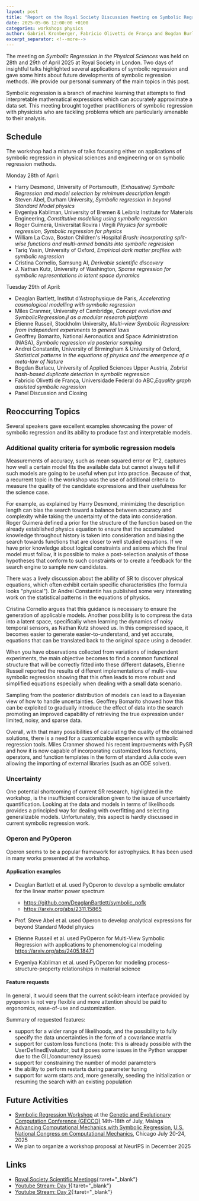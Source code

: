 ```yaml
---
layout: post
title: "Report on the Royal Society Discussion Meeting on Symbolic Regression in the Physical Sciences"
date: 2025-05-06 12:00:00 +0100
categories: workshops physics
author: Gabriel Kronberger, Fabrício Olivetti de França and Bogdan Burlacu
excerpt_separator: <!--more-->
---
```


The meeting on _Symbolic Regression in the Physical Sciences_ was held on 28th and 29th of April 2025 at Royal Society in London. Two days of insightful talks highlighted several applications of symbolic regression and gave some hints about future developments of symbolic regression methods. We provide our personal summary of the main topics in this post.

<!--more-->

Symbolic regression is a branch of machine learning that attempts to find interpretable mathematical expressions which can accurately approximate a data set. This meeting brought together practitioners of symbolic regression with physicists who are tackling problems which are particularly amenable to their analysis.



## Schedule
The workshop had a mixture of talks focussing either on applications of symbolic regression in physical sciences and engineering or on symbolic regression methods.

Monday 28th of April:

- Harry Desmond, University of Portsmouth, _(Exhaustive) Symbolic Regression and model selection by minimum description length_
- Steven Abel, Durham University, _Symbolic regression in beyond Standard Model physics_
- Evgeniya Kabliman, University of Bremen & Leibniz Institute for Materials Engineering, _Constitutive modelling using symbolic regression_
- Roger Guimerà, Universitat Rovira i Virgili _Physics for symbolic regression, Symbolic regression for physics_
- William La Cava, Boston Children's Hospital _Brush: incorporating split-wise functions and multi-armed bandits into symbolic regression_
- Tariq Yasin, University of Oxford, _Empirical dark matter profiles with symbolic regression_
- Cristina Cornelio, Samsung AI, _Derivable scientific discovery_
- J. Nathan Kutz, University of Washington, _Sparse regression for symbolic representations in latent space dynamics_

Tuesday 29th of April:

- Deaglan Bartlett, Institut d'Astrophysique de Paris, _Accelerating cosmological modelling with symbolic regression_
- Miles Cranmer, University of Cambridge, _Concept evolution and SymbolicRegression.jl as a modular research platform_
- Etienne Russeil, Stockholm University, _Multi-view Symbolic Regression: from independent experiments to general laws_
- Geoffrey Bomarito, National Aeronautics and Space Administration (NASA), _Symbolic regression via posterior sampling_
- Andrei Constantin, University of Birmingham & University of Oxford, _Statistical patterns in the equations of physics and the emergence of a meta-law of Nature_
- Bogdan Burlacu, University of Applied Sciences Upper Austria, _Zobrist hash-based duplicate detection in symbolic regression_
- Fabricio Olivetti de França, Universidade Federal do ABC,_Equality graph assisted symbolic regression_
- Panel Discussion and Closing

## Reoccurring Topics

Several speakers gave excellent examples showcasing the power of symbolic regression and its ability to produce fast and interpretable models.

### Additional quality criteria for symbolic regression models

Measurements of accuracy, such as mean squared error or R^2, captures how well a certain model fits the available data but cannot always tell if such models are going to be useful when put into practice. Because of that, a recurrent topic in the workshop was the use of additional criteria to measure the quality of the candidate expressions and their usefulness for the science case.

For example, as explained by Harry Desmond, minimizing the description length can bias the search toward a balance between accuracy and complexity while taking the uncertainty of the data into consideration. Roger Guimerà defined a prior for the structure of the function based on the already established physics equation to ensure that the accumulated knowledge throughout history is taken into consideration and biasing the search towards functions that are closer to well studied equations. If we have prior knowledge about logical constraints and axioms which the final model must follow, it is possible to make a post-selection analysis of those hypotheses that conform to such constraints or to create a feedback for the search engine to sample new candidates.

There was a lively discussion about the ability of SR to discover physical equations, which often exhibit certain specific characteristics (the formula looks "physical"). Dr Andrei Constantin has published some very interesting work on the statistical patterns in the equations of physics.

Cristina Cornelio argues that this guidance is necessary to ensure the generation of applicable models. Another possibility is to compress the data into a latent space, specifically when learning the dynamics of noisy temporal sensors, as Nathan Kutz showed us. In this compressed space, it becomes easier to generate easier-to-understand, and yet accurate, equations that can be translated back to the original space using a decoder.

When you have observations collected from variations of independent experiments, the main objective becomes to find a common functional structure that will be correctly fitted into these different datasets, Etienne Russeil reported the results of different implementations of multi-view symbolic regression showing that this often leads to more robust and simplified equations especially when dealing with a small data scenario.

Sampling from the posterior distribution of models can lead to a Bayesian view of how to handle uncertainties. Geoffrey Bomarito showed how this can be exploited to gradually introduce the effect of data into the search promoting an improved capability of retrieving the true expression under limited, noisy, and sparse data.

Overall, with that many possibilities of calculating the quality of the obtained solutions, there is a need for a customizable experience with symbolic regression tools. Miles Cranmer showed his recent improvements with PySR and how it is now capable of incorporating customized loss functions, operators, and function templates in the form of standard Julia code even allowing the importing of external libraries (such as an ODE solver).

### Uncertainty

One potential shortcoming of current SR research, highlighted in the workshop, is the insufficient consideration given to the issue of uncertainty quantification. Looking at the data and models in terms of likelihoods provides a principled way for dealing with overfitting and selecting generalizable models. Unfortunately, this aspect is hardly discussed in current symbolic regression work.

### Operon and PyOperon

Operon seems to be a popular framework for astrophysics. It has been used in many works presented at the workshop.

#### Application examples

- Deaglan Bartlett et al. used PyOperon to develop a symbolic emulator for the linear matter power spectrum
  - <a href="https://github.com/DeaglanBartlett/symbolic_pofk" target="_blank">https://github.com/DeaglanBartlett/symbolic_pofk</a>
  - <a href="https://arxiv.org/abs/2311.15865" target="_blank">https://arxiv.org/abs/2311.15865</a>
- Prof. Steve Abel et al. used Operon to develop analytical expressions for beyond Standard Model physics
- Etienne Russeil et al. used PyOperon for Multi-View Symbolic Regression with applications to phenomenological modeling <a href="https://arxiv.org/abs/2405.18471" target="_blank">https://arxiv.org/abs/2405.18471</a>

- Evgeniya Kabliman et al. used PyOperon for modeling process-structure-property relationships in material science

#### Feature requests

In general, it would seem that the current scikit-learn interface provided by pyoperon is not very flexible and more attention should be paid to ergonomics, ease-of-use and customization.

Summary of requested features:

- support for a wider range of likelihoods, and the possibility to fully specify the data uncertainties in the form of a covariance matrix
- support for custom loss functions (note: this is already possible with the UserDefinedEvaluator, but it poses some issues in the Python wrapper due to the GIL/concurrency issues)
- support for constraining the number of model parameters
- the ability to perform restarts during parameter tuning
- support for warm starts and, more generally, seeding the initialization or resuming the search with an existing population

## Future Activities

- <a href="https://heal.heuristiclab.com/research/symbolic-regression-workshop" target="_blank">Symbolic Regression Workshop</a> at the <a href="https://gecco-2025.sigevo.org/HomePage" target="_blank">Genetic and Evolutionary Computation Conference (GECCO)</a> 14th-18th of July, Malaga
- <a href="https://drive.google.com/file/d/1sQE80uWEmnN15XZELUWZPp97DASWrq8b/view" target="_blank">Advancing Computational Mechanics with Symbolic Regression</a>, <a href="https://usnccm18.usacm.org/" target="_blank"> U.S. National Congress on Computational Mechanics</a>, Chicago July 20-24, 2025
- We plan to organize a workshop proposal at NeurIPS in December 2025

## Links

- [Royal Society Scientific Meetings][meeting]{:taret="\_blank"}
- [Youtube Stream: Day 1][vod1]{:taret="\_blank"}
- [Youtube Stream: Day 2][vod2]{:taret="\_blank"}

[meeting]: https://royalsociety.org/science-events-and-lectures/2025/04/symbolic-regression/
[vod1]: https://www.youtube.com/watch?v=fzVnkDSPwt0
[vod2]: https://www.youtube.com/watch?v=8o6jU-iBXbw
